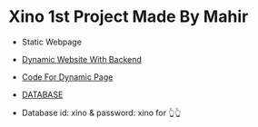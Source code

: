 # Xino 1st Project Made By Mahir
  
- Static Webpage

- [Dynamic Website With Backend](https://Xino-Project-1.maahierrkhanna.repl.co/)

- [Code For Dynamic Page](https://github.com/Maahierr/Xino-Project-1-CODE)

- [DATABASE](https://Xino-Project-1.maahierrkhanna.repl.co/admin)

- Database id: xino & password: xino for 👆👆
